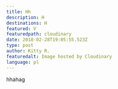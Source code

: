 ```yaml
---
title: Hh
description: H
destinations: H
featured: V
featuredpath: cloudinary
date: 2018-02-28T19:05:55.523Z
type: post
author: Kitty R.
featuredalt: Image hosted by Cloudinary
language: pl
---
```

hhahag
